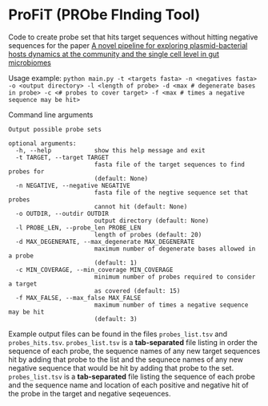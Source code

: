# ProFiT (PRObe FInding Tool)
Code to create probe set that hits target sequences without hitting negative sequences for the paper [A novel pipeline for exploring plasmid-bacterial hosts dynamics at the community and the single cell level in gut microbiomes]()

Usage example: `python main.py -t <targets fasta> -n <negatives fasta> -o <output directory> -l <length of probe> -d <max # degenerate bases in probe> -c <# probes to cover target> -f <max # times a negative sequence may be hit>`

Command line arguments
```
Output possible probe sets

optional arguments:
  -h, --help            show this help message and exit
  -t TARGET, --target TARGET
                        fasta file of the target sequences to find probes for
                        (default: None)
  -n NEGATIVE, --negative NEGATIVE
                        fasta file of the negtive sequence set that probes
                        cannot hit (default: None)
  -o OUTDIR, --outdir OUTDIR
                        output directory (default: None)
  -l PROBE_LEN, --probe_len PROBE_LEN
                        length of probes (default: 20)
  -d MAX_DEGENERATE, --max_degenerate MAX_DEGENERATE
                        maximum number of degenerate bases allowed in a probe
                        (default: 1)
  -c MIN_COVERAGE, --min_coverage MIN_COVERAGE
                        minimum number of probes required to consider a target
                        as covered (default: 15)
  -f MAX_FALSE, --max_false MAX_FALSE
                        maximum number of times a negative sequence may be hit
                        (default: 3)
```
Example output files can be found in the files `probes_list.tsv` and `probes_hits.tsv`. `probes_list.tsv` is a **tab-separated** file listing in order the sequence of each probe, the sequence names of any new target sequences hit by adding that probe to the list and the sequnece names of any new negative sequence that would be hit by adding that probe to the set. `probes_list.tsv` is a **tab-separated** file listing the sequence of each probe and the sequence name and location of each positive and negative hit of the probe in the target and negative seqeuences.
